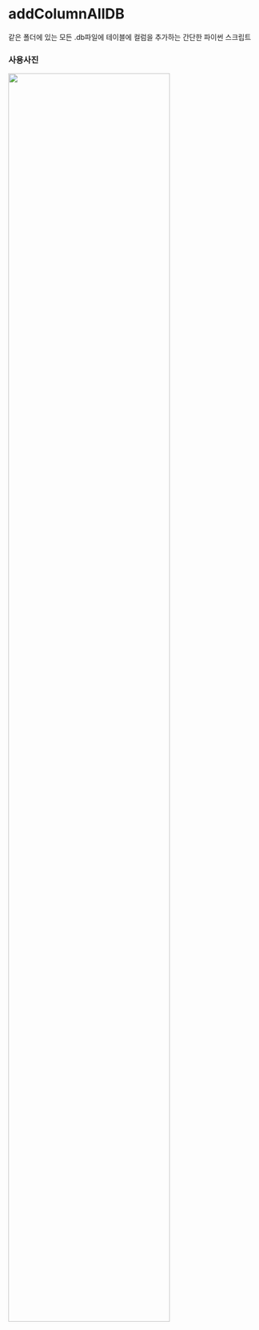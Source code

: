# addColumnAllDB
같은 폴더에 있는 모든 .db파일에 테이블에 컬럼을 추가하는 간단한 파이썬 스크립트

### 사용사진
<img width="80%" src="https://media.discordapp.net/attachments/978256460926574633/1003632346915934218/unknown.png"/>
